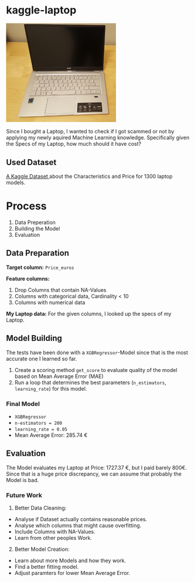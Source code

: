 # kaggle-laptop
<img src=Laptop.jpg alt=Picture of my Laptop width="300">

Since I bought a Laptop, I wanted to check if I got scammed or not by applying my newly aquired Machine Learning knowledge. Specifically given the Specs of my Laptop, how much should it have cost?

## Used Dataset
<a href=https://www.kaggle.com/ionaskel/laptop-prices> A Kaggle Dataset </a> about the Characteristics and Price for 1300 laptop models.

# Process
1. Data Preperation
2. Building the Model
3. Evaluation

## Data Preparation

**Target column:** `Price_euros`


**Feature columns:**
1. Drop Columns that contain NA-Values
2. Columns with categorical data, Cardinality < 10
3. Columns with numerical data

**My Laptop data:** For the given columns, I looked up the specs of my Laptop.

## Model Building
The tests have been done with a `XGBRegressor`-Model since that is the most accurate one I learned so far.
1. Create a scoring method `get_score` to evaluate quality of the model based on Mean Average Error (MAE)
2. Run a loop that determines the best parameters (`n_estimators`, `learning_rate`) for this model.

### Final Model
* `XGBRegressor`
* `n-estimators = 200`
* `learning_rate = 0.05`
* Mean Average Error: 285.74 €

## Evaluation
The Model evaluates my Laptop at Price: 1727.37 €, but I paid barely 800€. Since that is a huge price discrepancy, we can assume that probably the Model is bad.

### Future Work
1. Better Data Cleaning:
* Analyse if Dataset actually contains reasonable prices.
* Analyse which columns that might cause overfitting.
* Include Columns with NA-Values.
* Learn from other peoples Work.

2. Better Model Creation:
* Learn about more Models and how they work.
* Find a better fitting model.
* Adjust paramters for lower Mean Average Error.



